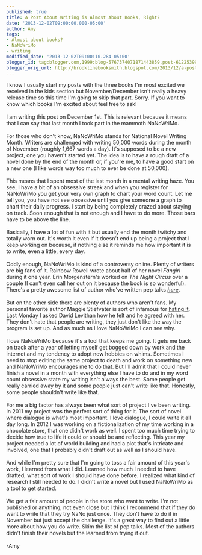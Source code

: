 ```yaml
---
published: true
title: A Post About Writing is Almost About Books, Right?
date: '2013-12-02T09:00:00.000-05:00'
author: Amy
tags:
- Almost about books?
- NaNoWriMo
- writing
modified_date: '2013-12-02T09:00:10.284-05:00'
blogger_id: tag:blogger.com,1999:blog-5767374071871443859.post-6122539979328844023
blogger_orig_url: http://brooklinebooksmith.blogspot.com/2013/12/a-post-about-writing-is-almost-about.html
---
```


I know I usually start my posts with the three books I'm most excited we received in the kids section but November/December isn't really a heavy release time so this time I'm going to skip that part. Sorry. If you want to know which books I'm excited about feel free to ask!<br /><br />I am writing this post on December 1st. This is relevant because it means that I can say that last month I took part in the mammoth NaNoWriMo. <br /><br />For those who don't know, NaNoWriMo stands for National Novel Writing Month. Writers are challenged with writing 50,000 words during the month of November (roughly 1,667 words a day). It's supposed to be a new project, one you haven't started yet. The idea is to have a rough draft of a novel done by the end of the month or, if you're me, to have a good start on a new one (I like words way too much to ever be done at 50,000). <br /><br />This means that I spent most of the last month in a mental writing haze. You see, I have a bit of an obsessive streak and when you register for NaNoWriMo you get your very own graph to chart your word count. Let me tell you, you have not see obsessive until you give someone a graph to chart their daily progress. I start by being completely crazed about staying on track. Soon enough that is not enough and I have to do more. Those bars have to be above the line. <br /><br />Basically, I have a lot of fun with it but usually end the month twitchy and totally worn out. It's worth it even if it doesn't end up being a project that I keep working on because, if nothing else it reminds me how important it is to write, even a little, every day.<br /><br />Oddly enough, NaNoWriMo is kind of a controversy online. Plenty of writers are big fans of it. Rainbow Rowell wrote about half of her novel <i>Fangirl</i> during it one year. Erin Morgenstern's worked on <i>The Night Circus</i> over a couple (I can't even call her out on it because the book is so wonderful). There's a pretty awesome list of author who've written pep talks <a href="http://nanowrimo.org/pep-talks/"><i>here</i></a>.<br /><br />But on the other side there are plenty of authors who aren't fans. My personal favorite author Maggie Stiefvater is sort of infamous for <a href="http://m-stiefvater.livejournal.com/182676.html">hating it</a>. Last Monday I asked David Levithan how he felt and he agreed with her. They don't hate that people are writing, they just don't like the way the program is set up. And as much as I love NaNoWriMo I can see why. <br /><br />I love NaNoWriMo because it's a tool that keeps me going. It gets me back on track after a year of letting myself get bogged down by work and the internet and my tendency to adopt new hobbies on whims. Sometimes I need to stop editing the same project to death and work on something new and NaNoWriMo encourages me to do that. But I'll admit that I could never finish a novel in a month with everything else I have to do and in my word count obsessive state my writing isn't always the best. Some people get really carried away by it and some people just can't write like that. Honestly, some people shouldn't write like that. <br /><br />For me a big factor has always been what sort of project I've been writing. In 2011 my project was the perfect sort of thing for it. The sort of novel where dialogue is what's most important. I love dialogue, I could write it all day long. In 2012 I was working on a fictionalization of my time working in a chocolate store, that one didn't work as well. I spent too much time trying to decide how true to life it could or should be and reflecting. This year my project needed a lot of world building and had a plot that's intricate and involved, one that I probably didn't draft out as well as I should have. <br /><br />And while I'm pretty sure that I'm going to toss a fair amount of this year's work, I learned from what I did. Learned how much I needed to have drafted, what sort of work I should have done before. I realized what kind of research I still needed to do. I didn't write a novel but I used NaNoWriMo as a tool to get started. <br /><br />We get a fair amount of people in the store who want to write. I'm not published or anything, not even close but I think I recommend that if they do want to write that they try NaNo just once. They don't have to do it in November but just accept the challenge. It's a great way to find out a little more about how you do write. Skim the list of pep talks. Most of the authors didn't finish their novels but the learned from trying it out. <br /><br />-Amy